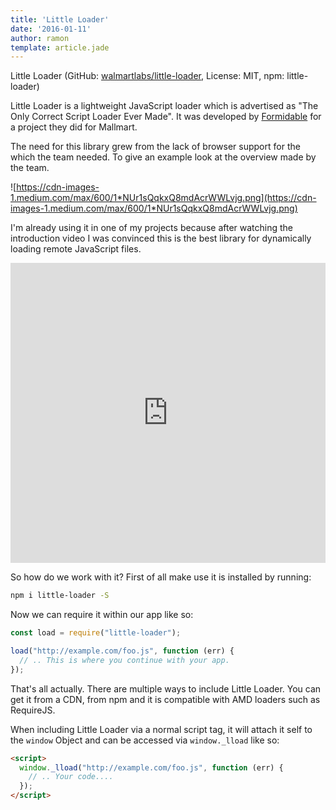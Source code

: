```yaml
---
title: 'Little Loader'
date: '2016-01-11'
author: ramon
template: article.jade
---
```

Little Loader (GitHub: [walmartlabs/little-loader](https://github.com/walmartlabs/little-loader), License: MIT, npm: little-loader)

Little Loader is a lightweight JavaScript loader which is advertised as "The Only Correct Script Loader Ever Made".
It was developed by [Formidable](http://formidable.com) for a project they did for Mallmart.

The need for this library grew from the lack of browser support for the which the team needed.
To give an example look at the overview made by the team.

![https://cdn-images-1.medium.com/max/600/1*NUr1sQqkxQ8mdAcrWWLvjg.png](https://cdn-images-1.medium.com/max/600/1*NUr1sQqkxQ8mdAcrWWLvjg.png)

I'm already using it in one of my projects because after watching the introduction video I was convinced this is the best library for dynamically loading remote JavaScript files.

<iframe width="100%" height="480" src="https://www.youtube.com/embed/F080X3Tp6_8" frameborder="0" allowfullscreen></iframe>

So how do we work with it?
First of all make use it is installed by running:

```bash
npm i little-loader -S
```
Now we can require it within our app like so:

```javascript
const load = require("little-loader");

load("http://example.com/foo.js", function (err) {
  // .. This is where you continue with your app.
});
```
That's all actually. There are multiple ways to include Little Loader. You can get it from a CDN, from npm and it is compatible with AMD loaders such as RequireJS.

When including Little Loader via a normal script tag, it will attach it self to the `window` Object and can be accessed via `window._lload` like so:
```html
<script>
  window._lload("http://example.com/foo.js", function (err) {
    // .. Your code....
  });
</script>
```
